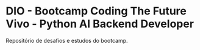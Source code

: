 # DIO - Bootcamp Coding The Future Vivo - Python AI Backend Developer
Repositório de desafios e estudos do bootcamp.
